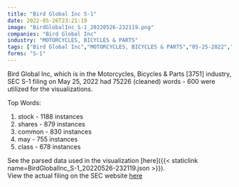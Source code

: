 ```yaml
---
title: "Bird Global Inc S-1"
date: 2022-05-26T23:21:19
image: "BirdGlobalInc_S-1_20220526-232119.png"
companies: "Bird Global Inc"
industry: "MOTORCYCLES, BICYCLES & PARTS"
tags: ["Bird Global Inc","MOTORCYCLES, BICYCLES & PARTS","05-25-2022","S-1"]
forms: "S-1"
---
```

Bird Global Inc, which is in the Motorcycles, Bicycles & Parts [3751] industry, SEC S-1 filing on May 25, 2022 had 75226 (cleaned) words - 600 were utilized for the visualizations.

Top Words:
1. stock - 1188 instances
2. shares - 879 instances
3. common - 830 instances
4. may - 755 instances
5. class - 678 instances


See the parsed data used in the visualization [here]({{< staticlink name=BirdGlobalInc_S-1_20220526-232119.json >}}).  
View the actual filing on the SEC website [here](https://www.sec.gov/Archives/edgar/data/1861449/0001193125-22-159834.txt)